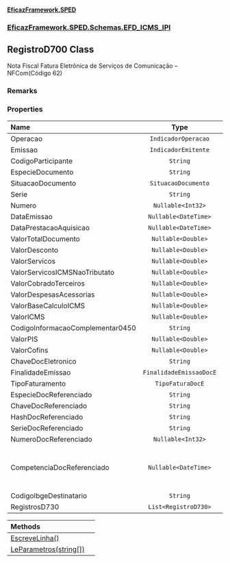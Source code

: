 #### [EficazFramework.SPED](EficazFrameworkSPED.md 'EficazFramework SPED')
### [EficazFramework.SPED.Schemas.EFD_ICMS_IPI](EficazFramework.SPED.Schemas.EFD_ICMS_IPI.md 'EficazFramework.SPED.Schemas.EFD_ICMS_IPI')

## RegistroD700 Class

Nota Fiscal Fatura Eletrônica de Serviços de Comunicação – NFCom(Código 62)

### Remarks
### Properties

| Name | Type | |
| :--- | :---: | :--- |
| Operacao | `IndicadorOperacao` |  |
| Emissao | `IndicadorEmitente` |  |
| CodigoParticipante | `String` |  |
| EspecieDocumento | `String` |  |
| SituacaoDocumento | `SituacaoDocumento` |  |
| Serie | `String` |  |
| Numero | `Nullable<Int32>` |  |
| DataEmissao | `Nullable<DateTime>` |  |
| DataPrestacaoAquisicao | `Nullable<DateTime>` |  |
| ValorTotalDocumento | `Nullable<Double>` |  |
| ValorDesconto | `Nullable<Double>` |  |
| ValorServicos | `Nullable<Double>` |  |
| ValorServicosICMSNaoTributato | `Nullable<Double>` |  |
| ValorCobradoTerceiros | `Nullable<Double>` |  |
| ValorDespesasAcessorias | `Nullable<Double>` |  |
| ValorBaseCalculoICMS | `Nullable<Double>` |  |
| ValorICMS | `Nullable<Double>` |  |
| CodigoInformacaoComplementar0450 | `String` |  |
| ValorPIS | `Nullable<Double>` |  |
| ValorCofins | `Nullable<Double>` |  |
| ChaveDocEletronico | `String` |  |
| FinalidadeEmissao | `FinalidadeEmissaoDocE` |  |
| TipoFaturamento | `TipoFaturaDocE` |  |
| EspecieDocReferenciado | `String` |  |
| ChaveDocReferenciado | `String` |  |
| HashDocReferenciado | `String` |  |
| SerieDocReferenciado | `String` |  |
| NumeroDocReferenciado | `Nullable<Int32>` |  |
| CompetenciaDocReferenciado | `Nullable<DateTime>` | Mês e Ano do Documento Fiscal Referenciado |
| CodigoIbgeDestinatario | `String` |  |
| RegistrosD730 | `List<RegistroD730>` |  |

| Methods | |
| :--- | :--- |
| [EscreveLinha()](EficazFramework.SPED.Schemas.EFD_ICMS_IPI/RegistroD700/EscreveLinha().md 'EficazFramework.SPED.Schemas.EFD_ICMS_IPI.RegistroD700.EscreveLinha()') | |
| [LeParametros(string[])](EficazFramework.SPED.Schemas.EFD_ICMS_IPI/RegistroD700/LeParametros(string[]).md 'EficazFramework.SPED.Schemas.EFD_ICMS_IPI.RegistroD700.LeParametros(string[])') | |
